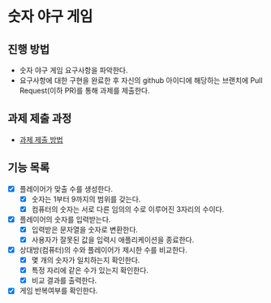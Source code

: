 # 숫자 야구 게임
## 진행 방법
* 숫자 야구 게임 요구사항을 파악한다.
* 요구사항에 대한 구현을 완료한 후 자신의 github 아이디에 해당하는 브랜치에 Pull Request(이하 PR)를 통해 과제를 제출한다.

## 과제 제출 과정
* [과제 제출 방법](https://github.com/next-step/nextstep-docs/tree/master/precourse)

## 기능 목록
* [x] 플레이어가 맞출 수를 생성한다.
  * [x] 숫자는 1부터 9까지의 범위를 갖는다.
  * [x] 컴퓨터의 숫자는 서로 다른 임의의 수로 이루어진 3자리의 수이다.
* [x] 플레이어의 숫자를 입력받는다.
  * [x] 입력받은 문자열을 숫자로 변환한다.
  * [x] 사용자가 잘못된 값을 입력시 애플리케이션을 종료한다.
* [x] 상대방(컴퓨터)의 수와 플레이어가 제시한 수를 비교한다.
  * [x] 몇 개의 숫자가 일치하는지 확인한다.
  * [x] 특정 자리에 같은 수가 있는지 확인한다.
  * [x] 비교 결과를 출력한다.
* [x] 게임 반복여부를 확인한다.